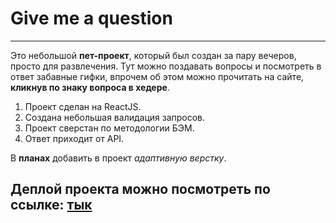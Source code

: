 # Give me a question
------
Это небольшой __пет-проект__, который был создан за пару вечеров, просто для развлечения. Тут можно поздавать вопросы и посмотреть в ответ забавные гифки, впрочем об этом можно прочитать на сайте, __кликнув по знаку вопроса в хедере__. 

1. Проект сделан на ReactJS.
2. Создана небольшая валидация запросов.
3. Проект сверстан по методологии БЭМ.
4. Ответ приходит от API.

В __планах__ добавить в проект *адаптивную верстку*.

## Деплой проекта можно посмотреть по сcылке: [тык](https://hiksp.github.io/give-me-a-question/)
